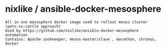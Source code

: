 nixlike / ansible-docker-mesosphere
===================================

	All in one mesosphere docker image used to rollout mesos cluster (pets-vs-cattle approach)
	Used by https://github.com/nixlike/ansible-docker-mesosphere automation
	Contains: Apache zookeeeper, mesos-master/slave , marathon, chronos, docker
